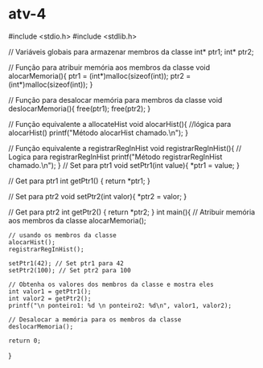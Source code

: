 # atv-4
#include <stdio.h>
#include <stdlib.h>

// Variáveis globais para armazenar membros da classe
int* ptr1;
int* ptr2;

// Função para atribuir memória aos membros da classe
void alocarMemoria(){
    ptr1 = (int*)malloc(sizeof(int));
    ptr2 = (int*)malloc(sizeof(int));
}

// Função para desalocar memória para membros da classe
void deslocarMemoria(){
    free(ptr1);
    free(ptr2);
}

// Função equivalente a allocateHist
void alocarHist(){
    //lógica para alocarHist()
    printf("Método alocarHist chamado.\n");
}

// Função equivalente a registrarRegInHist
void registrarRegInHist(){
    // Logica para registrarRegInHist
    printf("Método registrarRegInHist chamado.\n");
}
// Set para ptr1
void setPtr1(int value){
    *ptr1 = value;
}

// Get para ptr1
int getPtr1() {
    return *ptr1;
}

// Set para ptr2
void setPtr2(int valor){
    *ptr2 = valor;
}

// Get para ptr2
int getPtr2() {
    return *ptr2;
}
int main(){
    // Atribuir memória aos membros da classe
    alocarMemoria();

    // usando os membros da classe
    alocarHist();
    registrarRegInHist();
    
    setPtr1(42); // Set ptr1 para 42
    setPtr2(100); // Set ptr2 para 100

    // Obtenha os valores dos membros da classe e mostra eles
    int valor1 = getPtr1();
    int valor2 = getPtr2();
    printf("\n ponteiro1: %d \n ponteiro2: %d\n", valor1, valor2);

    // Desalocar a memória para os membros da classe
    deslocarMemoria();

    return 0;
}
